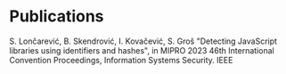# Publications
S. Lončarević, B. Skendrović, I. Kovačević, S. Groš "Detecting JavaScript libraries using identifiers and hashes", in MIPRO 2023 46th International Convention Proceedings, Information Systems Security. IEEE
